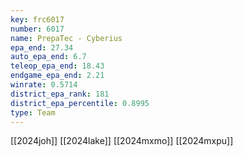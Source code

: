 ```yaml
---
key: frc6017
number: 6017
name: PrepaTec - Cyberius
epa_end: 27.34
auto_epa_end: 6.7
teleop_epa_end: 18.43
endgame_epa_end: 2.21
winrate: 0.5714
district_epa_rank: 181
district_epa_percentile: 0.8995
type: Team
---
```

[[2024joh]]
[[2024lake]]
[[2024mxmo]]
[[2024mxpu]]
